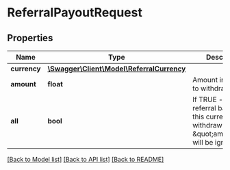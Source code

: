 # ReferralPayoutRequest

## Properties
Name | Type | Description | Notes
------------ | ------------- | ------------- | -------------
**currency** | [**\Swagger\Client\Model\ReferralCurrency**](ReferralCurrency.md) |  | 
**amount** | **float** | Amount in currency to withdraw | [optional] 
**all** | **bool** | If TRUE - the whole referral balance in this currency will be withdrawn and \&quot;amount\&quot; will be ignored | [optional] 

[[Back to Model list]](../README.md#documentation-for-models) [[Back to API list]](../README.md#documentation-for-api-endpoints) [[Back to README]](../README.md)


